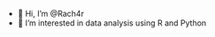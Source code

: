 - 👋 Hi, I’m @Rach4r
- 👀 I’m interested in data analysis using R and Python


<!---
Rach4r/Rach4r is a ✨ special ✨ repository because its `README.md` (this file) appears on your GitHub profile.
You can click the Preview link to take a look at your changes.
--->
